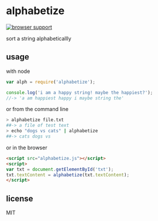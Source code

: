 alphabetize
===========

[![browser support](https://ci.testling.com/malantonio/alphabetize.png)](https://ci.testling.com/malantonio/alphabetize)

sort a string alphabeticallly

## usage

with node

```javascript
var alph = require('alphabetize');

console.log('i am a happy string! maybe the happiest?');
//-> 'a am happiest happy i maybe string the'
```

or from the command line

```bash
> alphabetize file.txt
##-> a file of test text
> echo "dogs vs cats" | alphabetize
##-> cats dogs vs
```

or in the browser

```html
<script src="alphabetize.js"></script>
<script>
var txt = document.getElementById('txt');
txt.textContent = alphabetize(txt.textContent);
</script>
```

## license
MIT